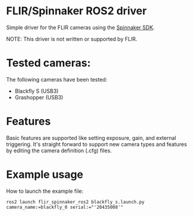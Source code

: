 # FLIR/Spinnaker ROS2 driver

Simple driver for the FLIR cameras using the [Spinnaker
SDK](http://softwareservices.flir.com/Spinnaker/latest/index.htmlspinnaker).

NOTE: This driver is not written or supported by FLIR.

# Tested cameras:

The following cameras have been tested:

- Blackfly S (USB3)
- Grashopper (USB3)

# Features

Basic features are supported like setting exposure, gain, and external
triggering. It's straight forward to support new camera types and features by
editing the camera definition (.cfg) files.

# Example usage

How to launch the example file:

    ros2 launch flir_spinnaker_ros2 blackfly_s.launch.py camera_name:=blackfly_0 serial:="'20435008'"


